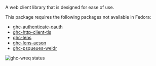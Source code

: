 A web client library that is designed for ease of use.

This package requires the following packages not available in Fedora:

* [ghc-authenticate-oauth](../ghc-authenticate-oauth)
* [ghc-http-client-tls](../ghc-http-client-tls)
* [ghc-lens](../ghc-lens)
* [ghc-lens-aeson](../ghc-lens-aeson)
* [ghc-psqueues-weldr](../ghc-psqueues-weldr)

![ghc-wreq status](https://copr.fedorainfracloud.org/coprs/g/weldr/bdcs-haskell-deps/package/ghc-wreq/status_image/last_build.png)
